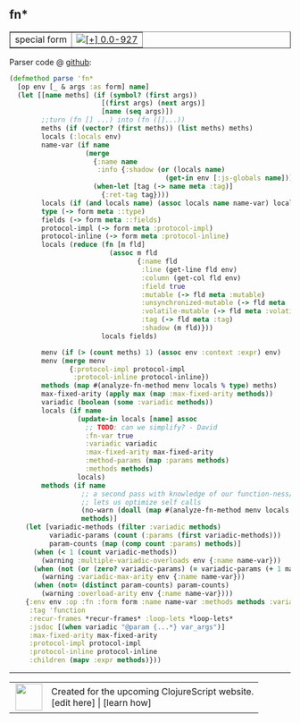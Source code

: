 ## fn\*



 <table border="1">
<tr>
<td>special form</td>
<td><a href="https://github.com/cljsinfo/cljs-api-docs/tree/0.0-927"><img valign="middle" alt="[+] 0.0-927" title="Added in 0.0-927" src="https://img.shields.io/badge/+-0.0--927-lightgrey.svg"></a> </td>
</tr>
</table>









Parser code @ [github](https://github.com/clojure/clojurescript/blob/r2202/src/clj/cljs/analyzer.clj#L667-L737):

```clj
(defmethod parse 'fn*
  [op env [_ & args :as form] name]
  (let [[name meths] (if (symbol? (first args))
                       [(first args) (next args)]
                       [name (seq args)])
        ;;turn (fn [] ...) into (fn ([]...))
        meths (if (vector? (first meths)) (list meths) meths)
        locals (:locals env)
        name-var (if name
                   (merge
                     {:name name
                      :info {:shadow (or (locals name)
                                       (get-in env [:js-globals name]))}}
                     (when-let [tag (-> name meta :tag)]
                       {:ret-tag tag}))) 
        locals (if (and locals name) (assoc locals name name-var) locals)
        type (-> form meta ::type)
        fields (-> form meta ::fields)
        protocol-impl (-> form meta :protocol-impl)
        protocol-inline (-> form meta :protocol-inline)
        locals (reduce (fn [m fld]
                         (assoc m fld
                                {:name fld
                                 :line (get-line fld env)
                                 :column (get-col fld env)
                                 :field true
                                 :mutable (-> fld meta :mutable)
                                 :unsynchronized-mutable (-> fld meta :unsynchronized-mutable)
                                 :volatile-mutable (-> fld meta :volatile-mutable)
                                 :tag (-> fld meta :tag)
                                 :shadow (m fld)}))
                       locals fields)

        menv (if (> (count meths) 1) (assoc env :context :expr) env)
        menv (merge menv
               {:protocol-impl protocol-impl
                :protocol-inline protocol-inline})
        methods (map #(analyze-fn-method menv locals % type) meths)
        max-fixed-arity (apply max (map :max-fixed-arity methods))
        variadic (boolean (some :variadic methods))
        locals (if name
                 (update-in locals [name] assoc
                   ;; TODO: can we simplify? - David
                   :fn-var true
                   :variadic variadic
                   :max-fixed-arity max-fixed-arity
                   :method-params (map :params methods)
                   :methods methods)
                 locals)
        methods (if name
                  ;; a second pass with knowledge of our function-ness/arity
                  ;; lets us optimize self calls
                  (no-warn (doall (map #(analyze-fn-method menv locals % type) meths)))
                  methods)]
    (let [variadic-methods (filter :variadic methods)
          variadic-params (count (:params (first variadic-methods)))
          param-counts (map (comp count :params) methods)]
      (when (< 1 (count variadic-methods))
        (warning :multiple-variadic-overloads env {:name name-var}))
      (when (not (or (zero? variadic-params) (= variadic-params (+ 1 max-fixed-arity))))
        (warning :variadic-max-arity env {:name name-var}))
      (when (not= (distinct param-counts) param-counts)
        (warning :overload-arity env {:name name-var})))
    {:env env :op :fn :form form :name name-var :methods methods :variadic variadic
     :tag 'function
     :recur-frames *recur-frames* :loop-lets *loop-lets*
     :jsdoc [(when variadic "@param {...*} var_args")]
     :max-fixed-arity max-fixed-arity
     :protocol-impl protocol-impl
     :protocol-inline protocol-inline
     :children (mapv :expr methods)}))
```

<!--
Repo - tag - source tree - lines:

 <pre>
clojurescript @ r2202
└── src
    └── clj
        └── cljs
            └── <ins>[analyzer.clj:667-737](https://github.com/clojure/clojurescript/blob/r2202/src/clj/cljs/analyzer.clj#L667-L737)</ins>
</pre>

-->

---




 <table>
<tr><td>
<img valign="middle" align="right" width="48px" src="http://i.imgur.com/Hi20huC.png">
</td><td>
Created for the upcoming ClojureScript website.<br>
[edit here] | [learn how]
</td></tr></table>

[edit here]:https://github.com/cljsinfo/cljs-api-docs/blob/master/cljsdoc/special_fnSTAR.cljsdoc
[learn how]:https://github.com/cljsinfo/cljs-api-docs/wiki/cljsdoc-files

<!--

This information was too distracting to show to readers, but I'll leave it
commented here since it is helpful to:

- pretty-print the data used to generate this document
- and show how to retrieve that data



The API data for this symbol:

```clj
{:ns "special",
 :name "fn*",
 :type "special form",
 :source {:code "(defmethod parse 'fn*\n  [op env [_ & args :as form] name]\n  (let [[name meths] (if (symbol? (first args))\n                       [(first args) (next args)]\n                       [name (seq args)])\n        ;;turn (fn [] ...) into (fn ([]...))\n        meths (if (vector? (first meths)) (list meths) meths)\n        locals (:locals env)\n        name-var (if name\n                   (merge\n                     {:name name\n                      :info {:shadow (or (locals name)\n                                       (get-in env [:js-globals name]))}}\n                     (when-let [tag (-> name meta :tag)]\n                       {:ret-tag tag}))) \n        locals (if (and locals name) (assoc locals name name-var) locals)\n        type (-> form meta ::type)\n        fields (-> form meta ::fields)\n        protocol-impl (-> form meta :protocol-impl)\n        protocol-inline (-> form meta :protocol-inline)\n        locals (reduce (fn [m fld]\n                         (assoc m fld\n                                {:name fld\n                                 :line (get-line fld env)\n                                 :column (get-col fld env)\n                                 :field true\n                                 :mutable (-> fld meta :mutable)\n                                 :unsynchronized-mutable (-> fld meta :unsynchronized-mutable)\n                                 :volatile-mutable (-> fld meta :volatile-mutable)\n                                 :tag (-> fld meta :tag)\n                                 :shadow (m fld)}))\n                       locals fields)\n\n        menv (if (> (count meths) 1) (assoc env :context :expr) env)\n        menv (merge menv\n               {:protocol-impl protocol-impl\n                :protocol-inline protocol-inline})\n        methods (map #(analyze-fn-method menv locals % type) meths)\n        max-fixed-arity (apply max (map :max-fixed-arity methods))\n        variadic (boolean (some :variadic methods))\n        locals (if name\n                 (update-in locals [name] assoc\n                   ;; TODO: can we simplify? - David\n                   :fn-var true\n                   :variadic variadic\n                   :max-fixed-arity max-fixed-arity\n                   :method-params (map :params methods)\n                   :methods methods)\n                 locals)\n        methods (if name\n                  ;; a second pass with knowledge of our function-ness/arity\n                  ;; lets us optimize self calls\n                  (no-warn (doall (map #(analyze-fn-method menv locals % type) meths)))\n                  methods)]\n    (let [variadic-methods (filter :variadic methods)\n          variadic-params (count (:params (first variadic-methods)))\n          param-counts (map (comp count :params) methods)]\n      (when (< 1 (count variadic-methods))\n        (warning :multiple-variadic-overloads env {:name name-var}))\n      (when (not (or (zero? variadic-params) (= variadic-params (+ 1 max-fixed-arity))))\n        (warning :variadic-max-arity env {:name name-var}))\n      (when (not= (distinct param-counts) param-counts)\n        (warning :overload-arity env {:name name-var})))\n    {:env env :op :fn :form form :name name-var :methods methods :variadic variadic\n     :tag 'function\n     :recur-frames *recur-frames* :loop-lets *loop-lets*\n     :jsdoc [(when variadic \"@param {...*} var_args\")]\n     :max-fixed-arity max-fixed-arity\n     :protocol-impl protocol-impl\n     :protocol-inline protocol-inline\n     :children (mapv :expr methods)}))",
          :title "Parser code",
          :repo "clojurescript",
          :tag "r2202",
          :filename "src/clj/cljs/analyzer.clj",
          :lines [667 737]},
 :full-name "special/fn*",
 :full-name-encode "special_fnSTAR",
 :history [["+" "0.0-927"]]}

```

Retrieve the API data for this symbol:

```clj
;; from Clojure REPL
(require '[clojure.edn :as edn])
(-> (slurp "https://raw.githubusercontent.com/cljsinfo/cljs-api-docs/catalog/cljs-api.edn")
    (edn/read-string)
    (get-in [:symbols "special/fn*"]))
```

-->
